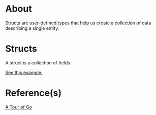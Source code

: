 # About

Structs are user-defined types that help us create a collection of data describing a single entity.

# Structs

A struct is a collection of fields.

[See this example.](./examples/arrays/main.go)

# Reference(s)

[A Tour of Go](https://go.dev/tour/moretypes/2)
